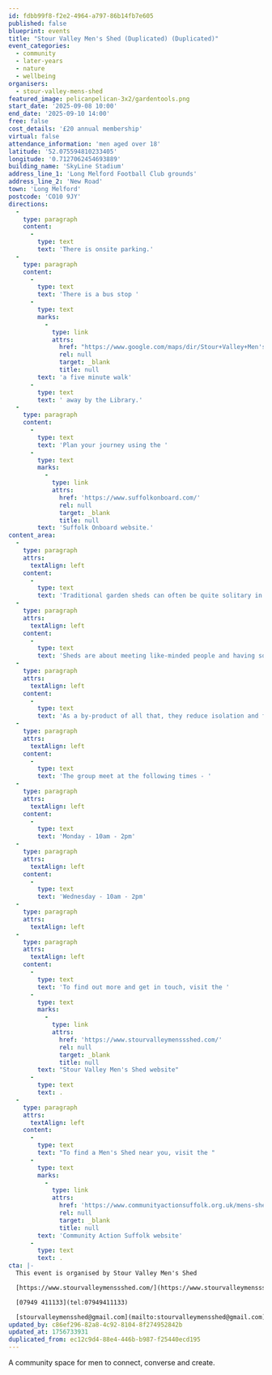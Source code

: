 ```yaml
---
id: fdbb99f8-f2e2-4964-a797-86b14fb7e605
published: false
blueprint: events
title: "Stour Valley Men's Shed (Duplicated) (Duplicated)"
event_categories:
  - community
  - later-years
  - nature
  - wellbeing
organisers:
  - stour-valley-mens-shed
featured_image: pelicanpelican-3x2/gardentools.png
start_date: '2025-09-08 10:00'
end_date: '2025-09-10 14:00'
free: false
cost_details: '£20 annual membership'
virtual: false
attendance_information: 'men aged over 18'
latitude: '52.075594810233405'
longitude: '0.7127062454693889'
building_name: 'SkyLine Stadium'
address_line_1: 'Long Melford Football Club grounds'
address_line_2: 'New Road'
town: 'Long Melford'
postcode: 'CO10 9JY'
directions:
  -
    type: paragraph
    content:
      -
        type: text
        text: 'There is onsite parking.'
  -
    type: paragraph
    content:
      -
        type: text
        text: 'There is a bus stop '
      -
        type: text
        marks:
          -
            type: link
            attrs:
              href: "https://www.google.com/maps/dir/Stour+Valley+Men's+Shed,+Football+Club,+New+Rd,+Long+Melford,+Sudbury+CO10+9JZ/Library,+Long+Melford,+Sudbury+CO10+9JT/@52.0746185,0.7142457,17z/data=!3m1!4b1!4m14!4m13!1m5!1m1!1s0x47d855c3f1b9c003:0xb04ee0637849292b!2m2!1d0.7126973!2d52.0755176!1m5!1m1!1s0x47d8545bcdae7d4f:0xa2942bb40e1cbe41!2m2!1d0.7164!2d52.075203!3e2?entry=ttu&g_ep=EgoyMDI1MDIyNC4wIKXMDSoJLDEwMjExNDUzSAFQAw%3D%3D"
              rel: null
              target: _blank
              title: null
        text: 'a five minute walk'
      -
        type: text
        text: ' away by the Library.'
  -
    type: paragraph
    content:
      -
        type: text
        text: 'Plan your journey using the '
      -
        type: text
        marks:
          -
            type: link
            attrs:
              href: 'https://www.suffolkonboard.com/'
              rel: null
              target: _blank
              title: null
        text: 'Suffolk Onboard website.'
content_area:
  -
    type: paragraph
    attrs:
      textAlign: left
    content:
      -
        type: text
        text: 'Traditional garden sheds can often be quite solitary in nature, while Men’s Shed are quite the opposite. They are about social connections and friendship building, sharing skills and knowledge and of course, laughter. '
  -
    type: paragraph
    attrs:
      textAlign: left
    content:
      -
        type: text
        text: 'Sheds are about meeting like-minded people and having someone to share your worries with. They are about having fun, sharing skills and knowledge with one another, and gaining a renewed sense of purpose and belonging. '
  -
    type: paragraph
    attrs:
      textAlign: left
    content:
      -
        type: text
        text: 'As a by-product of all that, they reduce isolation and feelings of loneliness, they allow people to deal with mental health challenges more easily and remain independent, they re-build community and in some cases, they help save lives.'
  -
    type: paragraph
    attrs:
      textAlign: left
    content:
      -
        type: text
        text: 'The group meet at the following times - '
  -
    type: paragraph
    attrs:
      textAlign: left
    content:
      -
        type: text
        text: 'Monday - 10am - 2pm'
  -
    type: paragraph
    attrs:
      textAlign: left
    content:
      -
        type: text
        text: 'Wednesday - 10am - 2pm'
  -
    type: paragraph
    attrs:
      textAlign: left
  -
    type: paragraph
    attrs:
      textAlign: left
    content:
      -
        type: text
        text: 'To find out more and get in touch, visit the '
      -
        type: text
        marks:
          -
            type: link
            attrs:
              href: 'https://www.stourvalleymenssshed.com/'
              rel: null
              target: _blank
              title: null
        text: "Stour Valley Men's Shed website"
      -
        type: text
        text: .
  -
    type: paragraph
    attrs:
      textAlign: left
    content:
      -
        type: text
        text: "To find a Men's Shed near you, visit the "
      -
        type: text
        marks:
          -
            type: link
            attrs:
              href: 'https://www.communityactionsuffolk.org.uk/mens-sheds/map/'
              rel: null
              target: _blank
              title: null
        text: 'Community Action Suffolk website'
      -
        type: text
        text: .
cta: |-
  This event is organised by Stour Valley Men's Shed

  [https://www.stourvalleymenssshed.com/](https://www.stourvalleymenssshed.com/)

  [07949 411133](tel:07949411133)

  [stourvalleymensshed@gmail.com](mailto:stourvalleymensshed@gmail.com)
updated_by: c86ef296-82a8-4c92-8104-8f274952842b
updated_at: 1756733931
duplicated_from: ec12c9d4-88e4-446b-b987-f25440ecd195
---
```

A community space for men to connect, converse and create.